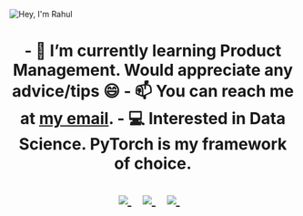 ![Hey, I'm Rahul](hhttps://github.com/phenomenon98/phenomenon98/blob/master/githubgif.gif)<h1 align='center'>

<p align='center'>
  - 🌱 I’m currently learning Product Management. Would appreciate any advice/tips 😄
  - 📫 You can reach me at <a href='mailto:writetorahulmenon@gmail.com'>my email</a>.
  - 💻 Interested in Data Science. PyTorch is my framework of choice.
</p>
<p align='center'>
  <a href="https://www.linkedin.com/in/rahulmenon98/">
    <img src="https://img.shields.io/badge/linkedin-%230077B5.svg?&style=for-the-badge&logo=linkedin&logoColor=white" />
  </a>&nbsp;&nbsp;
  
  <a href="https://medium.com/@rmenon1998">
    <img src="https://img.shields.io/badge/medium-%2312100E.svg?&style=for-the-badge&logo=medium&logoColor=white" />    
  </a>&nbsp;&nbsp;

  <a href="https://twitter.com/IIphenomenonIl">
    <img src="https://img.shields.io/badge/twitter-%231DA1F2.svg?&style=for-the-badge&logo=twitter&logoColor=white" />        
  </a>&nbsp;&nbsp;
  
</p>
<!--
**phenomenon98/phenomenon98** is a ✨ _special_ ✨ repository because its `README.md` (this file) appears on your GitHub profile.

Here are some ideas to get you started:

- 🔭 I’m currently working on ...
- 🌱 I’m currently learning ...
- 👯 I’m looking to collaborate on ...
- 🤔 I’m looking for help with ...
- 💬 Ask me about ...
- 📫 How to reach me: ...
- 😄 Pronouns: ...
- ⚡ Fun fact: ...
-->
